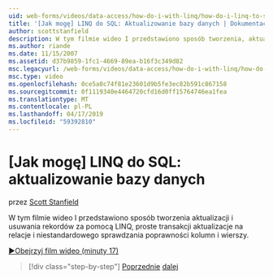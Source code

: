 ```yaml
---
uid: web-forms/videos/data-access/how-do-i-with-linq/how-do-i-linq-to-sql-updating-the-database
title: '[Jak mogę] LINQ do SQL: Aktualizowanie bazy danych | Dokumentacja firmy Microsoft'
author: scottstanfield
description: W tym filmie wideo I przedstawiono sposób tworzenia, aktualizacji i usuwania rekordów za pomocą LINQ, proste transakcji aktualizacje na relacje i kolumnę niestandardową i...
ms.author: riande
ms.date: 11/15/2007
ms.assetid: d37b9859-1fc1-4669-89ea-b16f3c349d82
msc.legacyurl: /web-forms/videos/data-access/how-do-i-with-linq/how-do-i-linq-to-sql-updating-the-database
msc.type: video
ms.openlocfilehash: 0ce5a0c74f81e23601d9b5fe3ec82b591c867158
ms.sourcegitcommit: 0f1119340e4464720cfd16d0ff15764746ea1fea
ms.translationtype: MT
ms.contentlocale: pl-PL
ms.lasthandoff: 04/17/2019
ms.locfileid: "59392810"
---
```

# <a name="how-do-i-linq-to-sql-updating-the-database"></a>[Jak mogę] LINQ do SQL: aktualizowanie bazy danych

przez [Scott Stanfield](https://github.com/scottstanfield)

W tym filmie wideo I przedstawiono sposób tworzenia aktualizacji i usuwania rekordów za pomocą LINQ, proste transakcji aktualizacje na relacje i niestandardowego sprawdzania poprawności kolumn i wierszy.

[&#9654;Obejrzyj film wideo (minuty 17)](https://channel9.msdn.com/Blogs/ASP-NET-Site-Videos/how-do-i-linq-to-sql-updating-the-database)

> [!div class="step-by-step"]
> [Poprzednie](how-do-i-linq-to-sql-querying-the-database.md)
> [dalej](how-do-i-linq-to-sql-linqdatasource.md)

